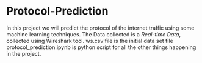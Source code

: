 # Protocol-Prediction
In this project we will predict the protocol of the internet traffic using some machine learning techniques. The Data collected is a *Real-time Data*, collected using Wireshark tool. 
ws.csv file is the initial data set file
protocol_prediction.ipynb is python script for all the other things happening in the project.
